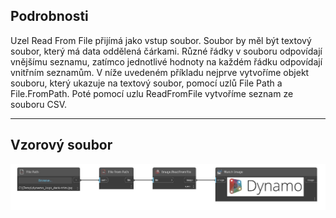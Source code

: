 ## Podrobnosti
Uzel Read From File přijímá jako vstup soubor. Soubor by měl být textový soubor, který má data oddělená čárkami. Různé řádky v souboru odpovídají vnějšímu seznamu, zatímco jednotlivé hodnoty na každém řádku odpovídají vnitřním seznamům. V níže uvedeném příkladu nejprve vytvoříme objekt souboru, který ukazuje na textový soubor, pomocí uzlů File Path a File.FromPath. Poté pomocí uzlu ReadFromFile vytvoříme seznam ze souboru CSV.
___
## Vzorový soubor

![ReadFromFile](./DSCore.IO.Image.ReadFromFile_img.jpg)

